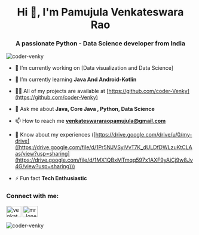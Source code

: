 <h1 align="center">Hi 👋, I'm Pamujula Venkateswara Rao</h1>
<h3 align="center">A passionate Python - Data Science developer from India</h3>

<p align="left"> <img src="https://komarev.com/ghpvc/?username=coder-venky&label=Profile%20views&color=0e75b6&style=flat" alt="coder-venky" /> </p>

- 🔭 I’m currently working on [Data visualization and Data Science]

- 🌱 I’m currently learning **Java And Android-Kotlin**

- 👨‍💻 All of my projects are available at [https://github.com/coder-Venky](https://github.com/coder-Venky)

- 💬 Ask me about **Java, Core Java , Python, Data Science**

- 📫 How to reach me **venkateswararaopamujula@gmail.com**

- 📄 Know about my experiences ([https://drive.google.com/drive/u/0/my-drive]([https://drive.google.com/file/d/1Pr5NJVSylVvT7K_dULDfDWLzuKtCLAas/view?usp=sharing](https://drive.google.com/file/d/1MX1QBxMTmqq597x1AXF9yAiCj9w8Jv4G/view?usp=sharing)))

- ⚡ Fun fact **Tech Enthusiastic**

<h3 align="left">Connect with me:</h3>
<p align="left">
<a href="https://www.linkedin.com/in/venkateswara-rao-750a69255/" target="blank"><img align="center" src="https://raw.githubusercontent.com/rahuldkjain/github-profile-readme-generator/master/src/images/icons/Social/linked-in-alt.svg" alt="venkateswara rao" height="30" width="40" /></a>
<a href="https://www.leetcode.com/mr_lonelyguy" target="blank"><img align="center" src="https://raw.githubusercontent.com/rahuldkjain/github-profile-readme-generator/master/src/images/icons/Social/leet-code.svg" alt="mr_lonelyguy" height="30" width="40" /></a>
</p>



<p><img align="center" src="https://github-readme-streak-stats.herokuapp.com/?user=coder-venky&" alt="coder-venky" /></p>

